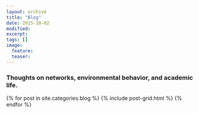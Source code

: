 ```yaml
---
layout: archive
title: "Blog"
date: 2015-10-02
modified:
excerpt:
tags: []
image:
  feature:
  teaser:
---
```

### Thoughts on networks, environmental behavior, and academic life.

<div class="tiles">
{% for post in site.categories.blog %}
  {% include post-grid.html %}
{% endfor %}
</div><!-- /.tiles -->